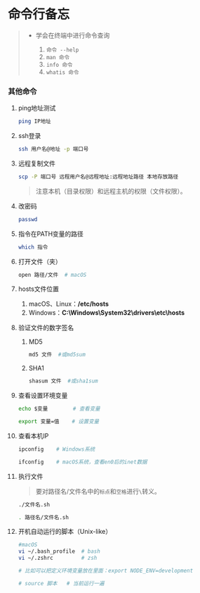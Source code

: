 # 命令行备忘

>- 学会在终端中进行命令查询
>
>    1. `命令 --help`
>    2. `man 命令`
>    3. `info 命令`
>    4. `whatis 命令`

### 其他命令
1. ping地址测试

    ```bash
    ping IP地址
    ```
2. ssh登录

    ```bash
    ssh 用户名@地址 -p 端口号
    ```
3. 远程复制文件

    ```bash
    scp -P 端口号 远程用户名@远程地址:远程地址路径 本地存放路径
    ```

    >注意本机（目录权限）和远程主机的权限（文件权限）。
4. 改密码

    ```bash
    passwd
    ```
5. 指令在PATH变量的路径

    ```bash
    which 指令
    ```
6. 打开文件（夹）

    ```bash
    open 路径/文件  # macOS
    ```
7. hosts文件位置

    1. macOS、Linux：**/etc/hosts**
    2. Windows：**C:\Windows\System32\drivers\etc\hosts**
8. 验证文件的数字签名

    1. MD5

        ```bash
        md5 文件  #或md5sum
        ```
    2. SHA1

        ```bash
        shasum 文件  #或sha1sum
        ```
9. 查看设置环境变量

    ```bash
    echo $变量        # 查看变量

    export 变量=值    # 设置变量
    ```
10. 查看本机IP

    ```bash
    ipconfig    # Windows系统

    ifconfig    # macOS系统，查看en0后的inet数据
    ```
11. 执行文件

    >要对路径名/文件名中的`标点`和`空格`进行`\`转义。

    ```bash
    ./文件名.sh

    . 路径名/文件名.sh
    ```
12. 开机自动运行的脚本（Unix-like）

    ```bash
    #macOS
    vi ~/.bash_profile  # bash
    vi ~/.zshrc         # zsh

    # 比如可以把定义环境变量放在里面：export NODE_ENV=development

    # source 脚本   # 当前运行一遍
    ```
